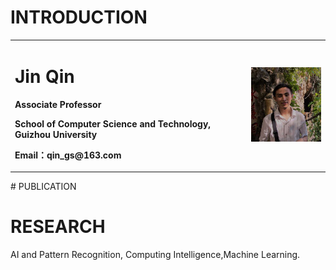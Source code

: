 # INTRODUCTION
<table border="0">
  <tr>
    <td width="75%">
      <h1>Jin Qin</h1>
      <p><b>Associate Professor</b></p>
      <p><b>School of Computer Science and Technology, Guizhou University</b></p>
      <p><b>Email：qin_gs@163.com</b></p>
    </td>
    <td width="25%">
      <img src="/2.jpg" width="100%">      
    </td>
  </tr>
</table>
# PUBLICATION

# RESEARCH
AI and Pattern Recognition, Computing Intelligence,Machine Learning.
